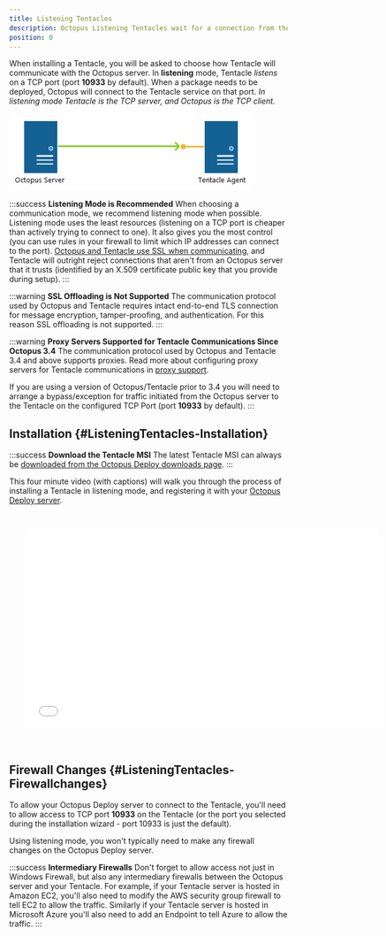```yaml
---
title: Listening Tentacles
description: Octopus Listening Tentacles wait for a connection from the Octopus server to be told what to do.
position: 0
---
```


When installing a Tentacle, you will be asked to choose how Tentacle will communicate with the Octopus server. In **listening** mode, Tentacle *listens* on a TCP port (port **10933** by default). When a package needs to be deployed, Octopus will connect to the Tentacle service on that port. *In listening mode Tentacle is the TCP server, and Octopus is the TCP client.*

*![](/docs/images/3048114/5865876.png)*

:::success
**Listening Mode is Recommended**
When choosing a communication mode, we recommend listening mode when possible. Listening mode uses the least resources (listening on a TCP port is cheaper than actively trying to connect to one). It also gives you the most control (you can use rules in your firewall to limit which IP addresses can connect to the port). [Octopus and Tentacle use SSL when communicating](/docs/administration/security/octopus-tentacle-communication/index.md), and Tentacle will outright reject connections that aren't from an Octopus server that it trusts (identified by an X.509 certificate public key that you provide during setup).
:::

:::warning
**SSL Offloading is Not Supported**
The communication protocol used by Octopus and Tentacle requires intact end-to-end TLS connection for message encryption, tamper-proofing, and authentication. For this reason SSL offloading is not supported.
:::

:::warning
**Proxy Servers Supported for Tentacle Communications Since Octopus 3.4**
The communication protocol used by Octopus and Tentacle 3.4 and above supports proxies. Read more about configuring proxy servers for Tentacle communications in [proxy support](/docs/infrastructure/windows-targets/proxy-support.md).

If you are using a version of Octopus/Tentacle prior to 3.4 you will need to arrange a bypass/exception for traffic initiated from the Octopus server to the Tentacle on the configured TCP Port (port **10933** by default).
:::

## Installation {#ListeningTentacles-Installation}

:::success
**Download the Tentacle MSI**
The latest Tentacle MSI can always be [downloaded from the Octopus Deploy downloads page](https://octopus.com/downloads).
:::

This four minute video (with captions) will walk you through the process of installing a Tentacle in listening mode, and registering it with your [Octopus Deploy server](/docs/installation/index.md).
<iframe src="//fast.wistia.net/embed/iframe/qp12uky9qy" allowtransparency="true" frameborder="0" scrolling="no" class="wistia_embed" name="wistia_embed" allowfullscreen mozallowfullscreen webkitallowfullscreen oallowfullscreen msallowfullscreen width="640" height="360" style="margin: 30px"></iframe>

## Firewall Changes {#ListeningTentacles-Firewallchanges}

To allow your Octopus Deploy server to connect to the Tentacle, you'll need to allow access to TCP port **10933** on the Tentacle (or the port you selected during the installation wizard - port 10933 is just the default).

Using listening mode, you won't typically need to make any firewall changes on the Octopus Deploy server.

:::success
**Intermediary Firewalls**
Don't forget to allow access not just in Windows Firewall, but also any intermediary firewalls between the Octopus server and your Tentacle. For example, if your Tentacle server is hosted in Amazon EC2, you'll also need to modify the AWS security group firewall to tell EC2 to allow the traffic. Similarly if your Tentacle server is hosted in Microsoft Azure you'll also need to add an Endpoint to tell Azure to allow the traffic.
:::
